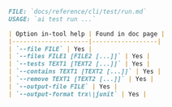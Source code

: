 ﻿```markdown
FILE: `docs/reference/cli/test/run.md`
USAGE: `ai test run ...`

| Option in-tool help | Found in doc page |
|---------------------|------------------|
| `--file FILE` | Yes |
| `--files FILE1 [FILE2 [...]]` | Yes |
| `--tests TEXT1 [TEXT2 [...]]` | Yes |
| `--contains TEXT1 [TEXT2 [...]]` | Yes |
| `--remove TEXT1 [TEXT2 [...]]` | Yes |
| `--output-file FILE` | Yes |
| `--output-format trx\|junit` | Yes |
```